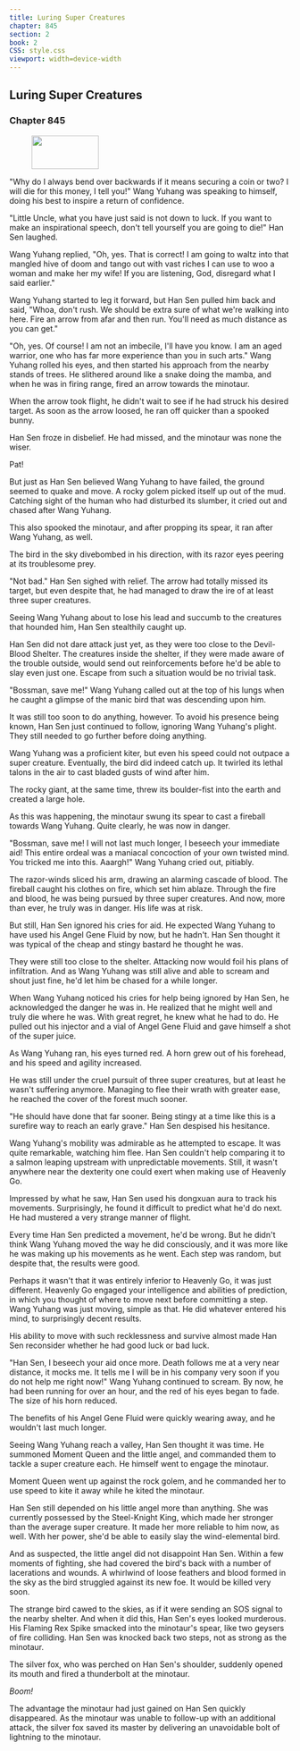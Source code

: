 ```yaml
---
title: Luring Super Creatures
chapter: 845
section: 2
book: 2
CSS: style.css
viewport: width=device-width
---
```


## Luring Super Creatures

### Chapter 845

<figure>
	<img src="../Images/gem.gif" alt="" id="gem" width="120" height="60" />
</figure>

"Why do I always bend over backwards if it means securing a coin or two? I will die for this money, I tell you!" Wang Yuhang was speaking to himself, doing his best to inspire a return of confidence.

"Little Uncle, what you have just said is not down to luck. If you want to make an inspirational speech, don't tell yourself you are going to die!" Han Sen laughed.

Wang Yuhang replied, "Oh, yes. That is correct! I am going to waltz into that mangled hive of doom and tango out with vast riches I can use to woo a woman and make her my wife! If you are listening, God, disregard what I said earlier."

Wang Yuhang started to leg it forward, but Han Sen pulled him back and said, "Whoa, don't rush. We should be extra sure of what we're walking into here. Fire an arrow from afar and then run. You'll need as much distance as you can get."

"Oh, yes. Of course! I am not an imbecile, I'll have you know. I am an aged warrior, one who has far more experience than you in such arts." Wang Yuhang rolled his eyes, and then started his approach from the nearby stands of trees. He slithered around like a snake doing the mamba, and when he was in firing range, fired an arrow towards the minotaur.

When the arrow took flight, he didn't wait to see if he had struck his desired target. As soon as the arrow loosed, he ran off quicker than a spooked bunny.

Han Sen froze in disbelief. He had missed, and the minotaur was none the wiser.

Pat!

But just as Han Sen believed Wang Yuhang to have failed, the ground seemed to quake and move. A rocky golem picked itself up out of the mud. Catching sight of the human who had disturbed its slumber, it cried out and chased after Wang Yuhang.

This also spooked the minotaur, and after propping its spear, it ran after Wang Yuhang, as well.

The bird in the sky divebombed in his direction, with its razor eyes peering at its troublesome prey.

"Not bad." Han Sen sighed with relief. The arrow had totally missed its target, but even despite that, he had managed to draw the ire of at least three super creatures.

Seeing Wang Yuhang about to lose his lead and succumb to the creatures that hounded him, Han Sen stealthily caught up.

Han Sen did not dare attack just yet, as they were too close to the Devil-Blood Shelter. The creatures inside the shelter, if they were made aware of the trouble outside, would send out reinforcements before he'd be able to slay even just one. Escape from such a situation would be no trivial task.

"Bossman, save me!" Wang Yuhang called out at the top of his lungs when he caught a glimpse of the manic bird that was descending upon him.

It was still too soon to do anything, however. To avoid his presence being known, Han Sen just continued to follow, ignoring Wang Yuhang's plight. They still needed to go further before doing anything.

Wang Yuhang was a proficient kiter, but even his speed could not outpace a super creature. Eventually, the bird did indeed catch up. It twirled its lethal talons in the air to cast bladed gusts of wind after him.

The rocky giant, at the same time, threw its boulder-fist into the earth and created a large hole.

As this was happening, the minotaur swung its spear to cast a fireball towards Wang Yuhang. Quite clearly, he was now in danger.

"Bossman, save me! I will not last much longer, I beseech your immediate aid! This entire ordeal was a maniacal concoction of your own twisted mind. You tricked me into this. Aaargh!" Wang Yuhang cried out, pitiably.

The razor-winds sliced his arm, drawing an alarming cascade of blood. The fireball caught his clothes on fire, which set him ablaze. Through the fire and blood, he was being pursued by three super creatures. And now, more than ever, he truly was in danger. His life was at risk.

But still, Han Sen ignored his cries for aid. He expected Wang Yuhang to have used his Angel Gene Fluid by now, but he hadn't. Han Sen thought it was typical of the cheap and stingy bastard he thought he was.

They were still too close to the shelter. Attacking now would foil his plans of infiltration. And as Wang Yuhang was still alive and able to scream and shout just fine, he'd let him be chased for a while longer.

When Wang Yuhang noticed his cries for help being ignored by Han Sen, he acknowledged the danger he was in. He realized that he might well and truly die where he was. With great regret, he knew what he had to do. He pulled out his injector and a vial of Angel Gene Fluid and gave himself a shot of the super juice.

As Wang Yuhang ran, his eyes turned red. A horn grew out of his forehead, and his speed and agility increased.

He was still under the cruel pursuit of three super creatures, but at least he wasn't suffering anymore. Managing to flee their wrath with greater ease, he reached the cover of the forest much sooner.

"He should have done that far sooner. Being stingy at a time like this is a surefire way to reach an early grave." Han Sen despised his hesitance.

Wang Yuhang's mobility was admirable as he attempted to escape. It was quite remarkable, watching him flee. Han Sen couldn't help comparing it to a salmon leaping upstream with unpredictable movements. Still, it wasn't anywhere near the dexterity one could exert when making use of Heavenly Go.

Impressed by what he saw, Han Sen used his dongxuan aura to track his movements. Surprisingly, he found it difficult to predict what he'd do next. He had mustered a very strange manner of flight.

Every time Han Sen predicted a movement, he'd be wrong. But he didn't think Wang Yuhang moved the way he did consciously, and it was more like he was making up his movements as he went. Each step was random, but despite that, the results were good.

Perhaps it wasn't that it was entirely inferior to Heavenly Go, it was just different. Heavenly Go engaged your intelligence and abilities of prediction, in which you thought of where to move next before committing a step. Wang Yuhang was just moving, simple as that. He did whatever entered his mind, to surprisingly decent results.

His ability to move with such recklessness and survive almost made Han Sen reconsider whether he had good luck or bad luck.

"Han Sen, I beseech your aid once more. Death follows me at a very near distance, it mocks me. It tells me I will be in his company very soon if you do not help me right now!" Wang Yuhang continued to scream. By now, he had been running for over an hour, and the red of his eyes began to fade. The size of his horn reduced.

The benefits of his Angel Gene Fluid were quickly wearing away, and he wouldn't last much longer.

Seeing Wang Yuhang reach a valley, Han Sen thought it was time. He summoned Moment Queen and the little angel, and commanded them to tackle a super creature each. He himself went to engage the minotaur.

Moment Queen went up against the rock golem, and he commanded her to use speed to kite it away while he kited the minotaur.

Han Sen still depended on his little angel more than anything. She was currently possessed by the Steel-Knight King, which made her stronger than the average super creature. It made her more reliable to him now, as well. With her power, she'd be able to easily slay the wind-elemental bird.

And as suspected, the little angel did not disappoint Han Sen. Within a few moments of fighting, she had covered the bird's back with a number of lacerations and wounds. A whirlwind of loose feathers and blood formed in the sky as the bird struggled against its new foe. It would be killed very soon.

The strange bird cawed to the skies, as if it were sending an SOS signal to the nearby shelter. And when it did this, Han Sen's eyes looked murderous. His Flaming Rex Spike smacked into the minotaur's spear, like two geysers of fire colliding. Han Sen was knocked back two steps, not as strong as the minotaur.

The silver fox, who was perched on Han Sen's shoulder, suddenly opened its mouth and fired a thunderbolt at the minotaur.

*Boom!*

The advantage the minotaur had just gained on Han Sen quickly disappeared. As the minotaur was unable to follow-up with an additional attack, the silver fox saved its master by delivering an unavoidable bolt of lightning to the minotaur.